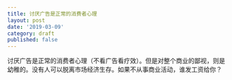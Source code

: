 ```yaml
---
title: 讨厌广告是正常的消费者心理
layout: post
date: '2019-03-09'
category: draft
published: false
---
```


讨厌广告是正常的消费者心理（不看广告看疗效）。但是对整个商业的鄙视，则是幼稚的。没有人可以脱离市场经济生存。如果不从事商业活动，谁发工资给你？

